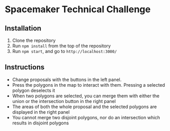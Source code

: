 # Spacemaker Technical Challenge

## Installation

1. Clone the repository
2. Run `npm install` from the top of the repository
3. Run `npm start`, and go to `http://localhost:3000/`

## Instructions

- Change proposals with the buttons in the left panel.
- Press the polygons in the map to interact with them. Pressing a selected polygon deselects it
- When two polygons are selected, you can merge them with either the union or the intersection button in the right panel
- The areas of both the whole proposal and the selected polygons are displayed in the right panel
- You cannot merge two disjoint polygons, nor do an intersection which results in disjoint polygons
